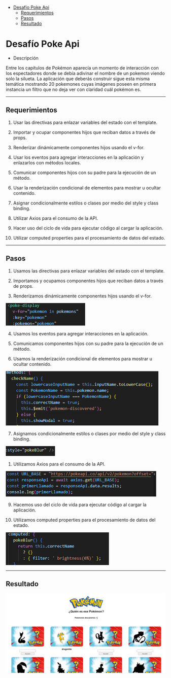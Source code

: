 - [Desafío Poke Api](#desafío-poke-api)
  - [Requerimientos](#requerimientos)
  - [Pasos](#pasos)
  - [Resultado](#resultado)

# Desafío Poke Api

- Descripción

Entre los capítulos de Pokémon aparecía un momento de interacción con los espectadores
donde se debía adivinar el nombre de un pokemon viendo solo la silueta.
La aplicación que deberás construir sigue esta misma temática mostrando 20 pokemones
cuyas imágenes poseen en primera instancia un filtro que no deja ver con claridad cuál
pokémon es.


  ---

## Requerimientos

1. Usar las directivas para enlazar variables del estado con el template.

2. Importar y ocupar componentes hijos que reciban datos a través de props.

3. Renderizar dinámicamente componentes hijos usando el v-for.

4. Usar los eventos para agregar interacciones en la aplicación y enlazarlos con métodos locales.

5. Comunicar componentes hijos con su padre para la ejecución de un método.

6. Usar la renderización condicional de elementos para mostrar u ocultar contenido.

7. Asignar condicionalmente estilos o clases por medio del style y class binding.

8. Utilizar Axios para el consumo de la API.

9. Hacer uso del ciclo de vida para ejecutar código al cargar la aplicación.

10. Utilizar computed properties para el procesamiento de datos del estado. 




   ---



## Pasos

1. Usamos las directivas para enlazar variables del estado con el template.

2. Importamos y ocupamos componentes hijos que reciban datos a través de props.

3. Renderizamos dinámicamente componentes hijos usando el v-for.

![Imagen](./src/assets/v%20for%20poke.png)

4. Usamos los eventos para agregar interacciones en la aplicación.

5. Comunicamos componentes hijos con su padre para la ejecución de un método.

6. Usamos la renderización condicional de elementos para mostrar u ocultar contenido.

![Imagen](./src/assets/condicional.png)

7. Asignamos condicionalmente estilos o clases por medio del style y class binding.

![Imagen](./src/assets/style%20poke.png)

1. Utilizamos Axios para el consumo de la API.

![Imagen](./src/assets/axios%20poke.png)

9.  Hacemos uso del ciclo de vida para ejecutar código al cargar la aplicación.

10.   Utilizamos computed properties para el procesamiento de datos del estado. 

![Imagen](./src/assets/blur.png)






---

## Resultado

![Imagen](./src/assets/final%20poke.png)